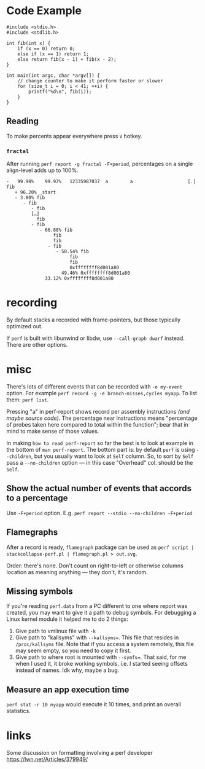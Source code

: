 # Code Example

```
#include <stdio.h>
#include <stdlib.h>

int fib(int x) {
    if (x == 0) return 0;
    else if (x == 1) return 1;
    else return fib(x - 1) + fib(x - 2);
}

int main(int argc, char *argv[]) {
    // change counter to make it perform faster or slower
    for (size_t i = 0; i < 41; ++i) {
        printf("%d\n", fib(i));
    }
}
```

## Reading

To make percents appear everywhere press `V` hotkey.

### `fractal`

After running `perf report -g fractal -F+period`, percentages on a single align-level adds up to 100%.

```
-   99.98%    99.97%   12335987037  a        a                    [.] fib
   + 96.20% _start
   - 3.80% fib
      - fib
         - fib
         […]
           fib
         - fib
            - 66.88% fib
                 fib
                 fib
               - fib
                  - 50.54% fib
                       fib
                       fib
                       0xffffffff8d001a80
                    49.46% 0xffffffff8d001a80
              33.12% 0xffffffff8d001a80
```

# recording

By default stacks a recorded with frame-pointers, but those typically optimized out.

If `perf` is built with libunwind or libdw, use `--call-graph dwarf` instead. There are other options.

# misc

There's lots of different events that can be recorded with `-e my-event` option. For example `perf record -g -e branch-misses,cycles myapp`. To list them: `perf list`.

Pressing "a" in perf-report shows record per assembly instructions *(and maybe source code)*. The percentage near instructions means "percentage of probes taken here compared to total within the function"; bear that in mind to make sense of those values.

In making `how to read perf-report` so far the best is to look at example in the bottom of `man perf-report`. The bottom part is: by default `perf` is using `--children`, but you usually want to look at `Self` column. So, to sort by `Self` pass a `--no-children` option — in this case "Overhead" col. should be the `Self`.

## Show the actual number of events that accords to a percentage

Use `-F+period` option. E.g. `perf report --stdio --no-children -F+period`

## Flamegraphs

After a record is ready, `flamegraph` package can be used as `perf script | stackcollapse-perf.pl | flamegraph.pl > out.svg`.

Order: there's none. Don't count on right-to-left or otherwise columns location as meaning anything — they don't, it's random.

## Missing symbols

If you're reading `perf.data` from a PC different to one where report was created, you may want to give it a path to debug symbols. For debugging a Linux kernel module it helped me to do 2 things:

1. Give path to vmlinux file with `-k`
2. Give path to "kallsyms" with `--kallsyms=`. This file that resides in `/proc/kallsyms` file. Note that if you access a system remotely, this file may seem empty, so you need to copy it first.
3. Give path to where root is mounted with `--symfs=`. That said, for me when I used it, it broke working symbols, i.e. I started seeing offsets instead of names. Idk why, maybe a bug.

## Measure an app execution time

`perf stat -r 10 myapp` would execute it 10 times, and print an overall statistics.

# links

Some discussion on formatting involving a perf developer https://lwn.net/Articles/379949/
